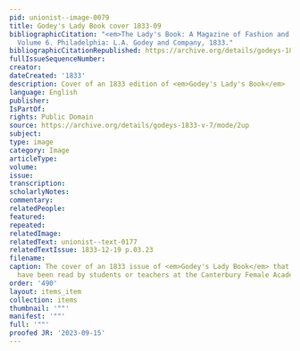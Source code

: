 ```yaml
---
pid: unionist--image-0079
title: Godey's Lady Book cover 1833-09
bibliographicCitation: "<em>The Lady's Book: A Magazine of Fashion and the Arts</em>.
  Volume 6. Philadelphia: L.A. Godey and Company, 1833."
bibliographicCitationRepublished: https://archive.org/details/godeys-1833-v-7/mode/2up
fullIssueSequenceNumber: 
creator: 
dateCreated: '1833'
description: Cover of an 1833 edition of <em>Godey's Lady's Book</em>
language: English
publisher: 
IsPartOf: 
rights: Public Domain
source: https://archive.org/details/godeys-1833-v-7/mode/2up
subject: 
type: image
category: Image
articleType: 
volume: 
issue: 
transcription: 
scholarlyNotes: 
commentary: 
relatedPeople: 
featured: 
repeated: 
relatedImage: 
relatedText: unionist--text-0177
relatedTextIssue: 1833-12-19 p.03.23
filename: 
caption: The cover of an 1833 issue of <em>Godey's Lady Book</em> that might well
  have been read by students or teachers at the Canterbury Female Academy
order: '490'
layout: items_item
collection: items
thumbnail: '""'
manifest: '""'
full: '""'
proofed JR: '2023-09-15'
---
```

